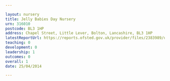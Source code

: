 ```yaml
---

layout: nursery
title: Jelly Babies Day Nursery
urn: 316010
postcode: BL3 1HP
address: Chapel Street, Little Lever, Bolton, Lancashire, BL3 1HP
latestReportUrl: https://reports.ofsted.gov.uk/provider/files/2383989/urn/316010.pdf
teaching: 0
development: 0
leadership: 1
outcomes: 0
overall: 1
date: 25/04/2014

---
```


